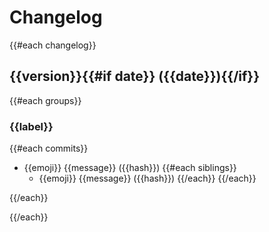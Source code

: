 # Changelog

{{#each changelog}}
<a name="{{version}}"></a>
## {{version}}{{#if date}} ({{date}}){{/if}}

{{#each groups}}
### {{label}}

{{#each commits}}
- {{emoji}} {{message}} ({{hash}})
  {{#each siblings}}
    * {{emoji}} {{message}} ({{hash}})
  {{/each}}
{{/each}}

{{/each}}

{{/each}}
